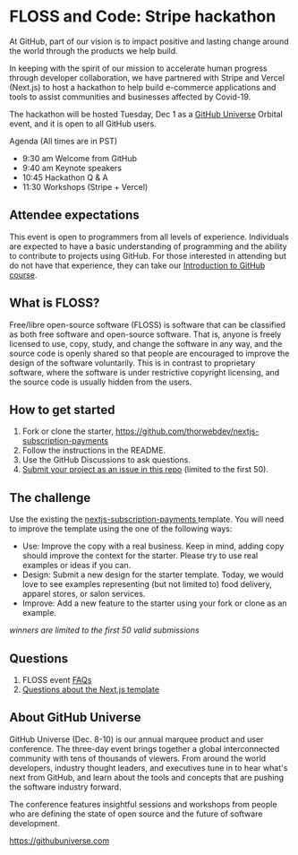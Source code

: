# FLOSS and Code: Stripe hackathon
At GitHub, part of our vision is to impact positive and lasting change around the world through the products we help build.

In keeping with the spirit of our mission to accelerate human progress through developer collaboration, we have partnered with Stripe and Vercel (Next.js) to host a hackathon to help build e-commerce applications and tools to assist communities and businesses affected by Covid-19.

The hackathon will be hosted Tuesday, Dec 1 as a [GitHub Universe](https://githubuniverse.com) Orbital event, and it is open to all GitHub users.

Agenda (All times are in PST)
- 9:30 am Welcome from GitHub
- 9:40 am Keynote speakers
- 10:45 Hackathon Q & A
- 11:30 Workshops (Stripe + Vercel)

## Attendee expectations
This event is open to programmers from all levels of experience. Individuals are expected to have a basic understanding of programming and the ability to contribute to projects using GitHub. For those interested in attending but do not have that experience, they can take our [Introduction to GitHub course](https://lab.github.com/githubtraining/introduction-to-github).

## What is FLOSS?
Free/libre open-source software (FLOSS) is software that can be classified as both free software and open-source software. That is, anyone is freely licensed to use, copy, study, and change the software in any way, and the source code is openly shared so that people are encouraged to improve the design of the software voluntarily. This is in contrast to proprietary software, where the software is under restrictive copyright licensing, and the source code is usually hidden from the users.

## How to get started
1. Fork or clone the starter, https://github.com/thorwebdev/nextjs-subscription-payments
2. Follow the instructions in the README.
3. Use the GitHub Discussions to ask questions.
4. [Submit your project as an issue in this repo](https://github.com/floss-and-code/stripe-hackathon/issues/new?assignees=&labels=submission&template=hackathon-submission.md&title=) (limited to the first 50). 

## The challenge
Use the existing the [nextjs-subscription-payments
](https://github.com/thorwebdev/nextjs-subscription-payments) template. You will need to improve the template using the one of the following ways:

- Use: Improve the copy with a real business. Keep in mind, adding copy should improve the context for the starter. Please try to use real examples or ideas if you can.
- Design: Submit a new design for the starter template. Today, we would love to see examples representing (but not limited to) food delivery, apparel stores, or salon services.
- Improve: Add a new feature to the starter using your fork or clone as an example.

_winners are limited to the first 50 valid submissions_

## Questions
1. FLOSS event [FAQs](https://github.com/floss-and-code/stripe-hackathon/blob/main/FAQs.md )
2. [Questions about the Next.js template](https://github.com/thorwebdev/nextjs-subscription-payments)

## About GitHub Universe

GitHub Universe (Dec. 8-10) is our annual marquee product and user conference. The three-day event brings together a global interconnected community with tens of thousands of viewers. From around the world developers, industry thought leaders, and executives tune in to hear what's next from GitHub, and learn about the tools and concepts that are pushing the software industry forward.

The conference features insightful sessions and workshops from people who are defining the state of open source and the future of software development.

https://githubuniverse.com
